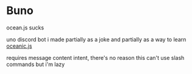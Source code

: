 # Buno

ocean.js sucks

uno discord bot i made partially as a joke and partially as a way to learn [oceanic.js](https://www.npmjs.com/package/oceanic.js)

requires message content intent, there's no reason this can't use slash commands but i'm lazy
